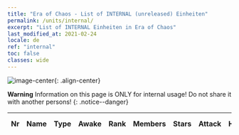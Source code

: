 ```yaml
---
title: "Era of Chaos - List of INTERNAL (unreleased) Einheiten"
permalink: /units/internal/
excerpt: "List of INTERNAL Einheiten in Era of Chaos"
last_modified_at: 2021-02-24
locale: de
ref: "internal"
toc: false
classes: wide
---
```

![image-center](/assets/images/units/newunits.png){: .align-center}

**Warning** Information on this page is ONLY for internal usage! Do not share it with another persons!
{: .notice--danger}

  | Nr |         Name        |   Type   | Awake |    Rank   |   Members     |  Stars  |  Attack  |     HP    |  Awaken Name  |
  |:---|:--------------------|:--------:|:-----:|:---------:|:-------------:|:-------:|:--------:|:---------:|:--------------|
